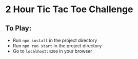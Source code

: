 # 2 Hour Tic Tac Toe Challenge

## To Play:
- Run `npm install` in the project directory
- Run `npm run start` in the project directory
- Go to `localhost:4200` in your browser
